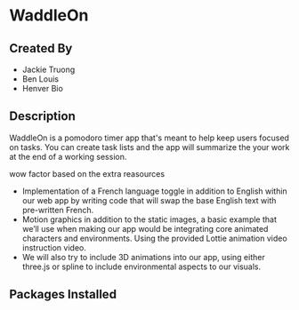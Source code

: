 # WaddleOn

## Created By
- Jackie Truong
- Ben Louis
- Henver Bio

## Description

WaddleOn is a pomodoro timer app that's meant to help keep users focused on tasks. You can create task lists and the app will summarize the your work at the end of a working session.

wow factor based on the extra reasources
- Implementation of a French language toggle in addition to English within our web app by writing code that will swap the base English text with pre-written French. 
- Motion graphics in addition to the static images, a basic example that we’ll use when making our app would be integrating core animated characters and environments. Using the provided Lottie animation video instruction video. 
- We will also try to include 3D animations into our app, using either three.js or spline to include environmental aspects to our visuals.  


## Packages Installed
